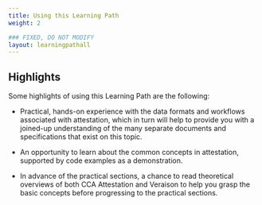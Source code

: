 ```yaml
---
title: Using this Learning Path
weight: 2

### FIXED, DO NOT MODIFY
layout: learningpathall
---
```


## Highlights

Some highlights of using this Learning Path are the following:

* Practical, hands-on experience with the data formats and workflows associated with attestation, which in turn will help to provide you with a joined-up understanding of the many separate documents and specifications that exist on this topic.

* An opportunity to learn about the common concepts in attestation, supported by code examples as a demonstration. 

* In advance of the practical sections, a chance to read theoretical overviews of both CCA Attestation and Veraison to help you grasp the basic concepts before progressing to the practical sections.